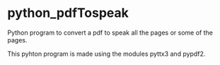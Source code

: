 # python_pdfTospeak
Python program to convert a pdf to speak all the pages or some of the pages.

This pyhton program is made using the modules pyttx3 and pypdf2.
